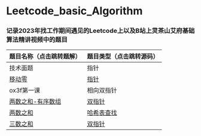 # Leetcode_basic_Algorithm

### 记录2023年找工作期间遇见的Leetcode上以及B站上灵茶山艾府基础算法精讲视频中的题目


| 题目名称（点击跳转题解）       | 题目类型（点击跳转源码） |
| ------------------------------ | ------------------------ |
| 技术面题 |指针|
| [移动零](题解/移动零.md)        | [指针](源码/移动零.py)                     |
| ox3f第一课 |相向双指针|
| [两数之和-有序数组](题解/两数之和-输入有序数组.md) | [双指针](源码/两数之和-输入有序数组.py)               |
| [两数之和](题解/两数之和.md) | [哈希表查找](源码/两数之和.py)               |
| [三数之和](题解/三数之和.md) | [双指针](源码/三数之和.py)               |

